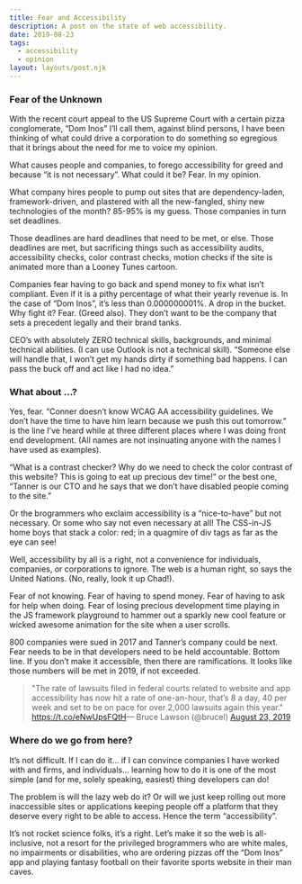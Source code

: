 ```yaml
---
title: Fear and Accessibility
description: A post on the state of web accessibility.
date: 2019-08-23
tags:
  - accessibility
  - opinion
layout: layouts/post.njk
---
```


### Fear of the Unknown

With the recent court appeal to the US Supreme Court with a certain pizza conglomerate, “Dom Inos” I’ll call them, against blind persons, I have been thinking of what could drive a corporation to do something so egregious that it brings about the need for me to voice my opinion.

What causes people and companies, to forego accessibility for greed and because “it is not necessary”. What could it be? Fear. In my opinion.

What company hires people to pump out sites that are dependency-laden, framework-driven, and plastered with all the new-fangled, shiny new technologies of the month? 85-95% is my guess. Those companies in turn set deadlines.

Those deadlines are hard deadlines that need to be met, or else. Those deadlines are met, but sacrificing things such as accessibility audits, accessibility checks, color contrast checks, motion checks if the site is animated more than a Looney Tunes cartoon.

Companies fear having to go back and spend money to fix what isn’t compliant. Even if it is a pithy percentage of what their yearly revenue is. In the case of “Dom Inos”, it’s less than 0.000000001%. A drop in the bucket. Why fight it? Fear. (Greed also). They don’t want to be the company that sets a precedent legally and their brand tanks.

CEO’s with absolutely ZERO technical skills, backgrounds, and minimal technical abilities. (I can use Outlook is not a technical skill). “Someone else will handle that, I won’t get my hands dirty if something bad happens. I can pass the buck off and act like I had no idea.”

### What about &hellip;&quest;

Yes, fear. “Conner doesn’t know WCAG AA accessibility guidelines. We don’t have the time to have him learn because we push this out tomorrow.” is the line I’ve heard while at three different places where I was doing front end development. (All names are not insinuating anyone with the names I have used as examples).

“What is a contrast checker? Why do we need to check the color contrast of this website? This is going to eat up precious dev time!” or the best one, “Tanner is our CTO and he says that we don’t have disabled people coming to the site.”

Or the brogrammers who exclaim accessibility is a “nice-to-have” but not necessary. Or some who say not even necessary at all! The CSS-in-JS home boys that stack a color: red; in a quagmire of div tags as far as the eye can see!

Well, accessibility by all is a right, not a convenience for individuals, companies, or corporations to ignore. The web is a human right, so says the United Nations. (No, really, look it up Chad!).

Fear of not knowing. Fear of having to spend money. Fear of having to ask for help when doing. Fear of losing precious development time playing in the JS framework playground to hammer out a sparkly new cool feature or wicked awesome animation for the site when a user scrolls.

800 companies were sued in 2017 and Tanner’s company could be next. Fear needs to be in that developers need to be held accountable. Bottom line. If you don’t make it accessible, then there are ramifications. It looks like those numbers will be met in 2019, if not exceeded.

<blockquote cite="Bruce Lawson" class="twitter-tweet" data-lang="en">&quot;The rate of lawsuits filed in federal courts related to website and app accessibility has now hit a rate of one-an-hour, that’s 8 a day, 40 per week and set to be on pace for over 2,000 lawsuits again this year.&quot; <a href="https://t.co/eNwUpsFQtH">https://t.co/eNwUpsFQtH</a>&mdash; Bruce Lawson (@brucel) <a href="https://twitter.com/brucel/status/1164829479010590720?ref_src=twsrc%5Etfw">August 23, 2019</a></blockquote>

### Where do we go from here&quest;

It’s not difficult. If I can do it… if I can convince companies I have worked with and firms, and individuals… learning how to do it is one of the most simple (and for me, solely speaking, easiest) thing developers can do!

The problem is will the lazy web do it? Or will we just keep rolling out more inaccessible sites or applications keeping people off a platform that they deserve every right to be able to access. Hence the term “accessibility”.

It’s not rocket science folks, it’s a right. Let’s make it so the web is all-inclusive, not a resort for the privileged brogrammers who are white males, no impairments or disabilities, who are ordering pizzas off the “Dom Inos” app and playing fantasy football on their favorite sports website in their man caves.
